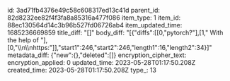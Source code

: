 id: 3ad71fb4376e49c58c608317ed13c41d
parent_id: 82d8232ee82f4f3fa8a85316a477f086
item_type: 1
item_id: 88ec130564d14c3b96b527fd06726ab4
item_updated_time: 1685236669859
title_diff: "[]"
body_diff: "[{\"diffs\":[[0,\"pytorch?\"],[1,\" With the help of \"],[0,\"\\\n\\\nhttps:\"]],\"start1\":246,\"start2\":246,\"length1\":16,\"length2\":34}]"
metadata_diff: {"new":{},"deleted":[]}
encryption_cipher_text: 
encryption_applied: 0
updated_time: 2023-05-28T01:17:50.208Z
created_time: 2023-05-28T01:17:50.208Z
type_: 13
